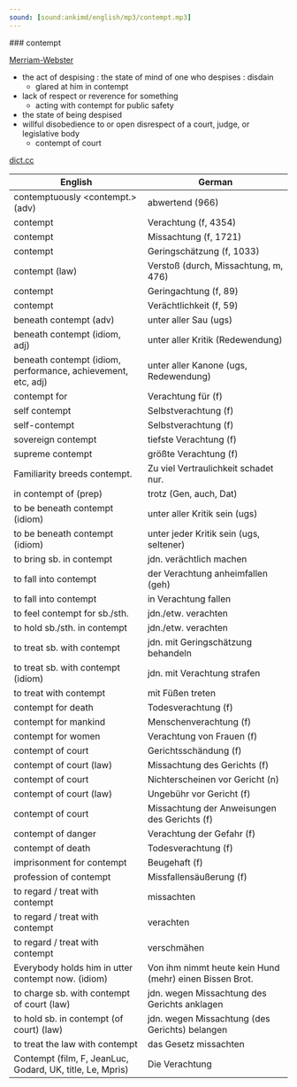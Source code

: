 ```yaml
---
sound: [sound:ankimd/english/mp3/contempt.mp3]
---
```


\### contempt

[Merriam-Webster](https://www.merriam-webster.com/dictionary/contempt)

- the act of despising : the state of mind of one who despises : disdain
    - glared at him in contempt
- lack of respect or reverence for something
    - acting with contempt for public safety
- the state of being despised
- willful disobedience to or open disrespect of a court, judge, or legislative body
    - contempt of court

[dict.cc](https://www.dict.cc/contempt)

| English        | German       |
| -------------- | ------------ |
| contemptuously <contempt.> (adv) | abwertend (966) |
| contempt | Verachtung (f, 4354) |
| contempt | Missachtung (f, 1721) |
| contempt | Geringschätzung (f, 1033) |
| contempt (law) | Verstoß (durch, Missachtung, m, 476) |
| contempt | Geringachtung (f, 89) |
| contempt | Verächtlichkeit (f, 59) |
| beneath contempt (adv) | unter aller Sau (ugs) |
| beneath contempt (idiom, adj) | unter aller Kritik (Redewendung) |
| beneath contempt (idiom, performance, achievement, etc, adj) | unter aller Kanone (ugs, Redewendung) |
| contempt for | Verachtung für (f) |
| self contempt | Selbstverachtung (f) |
| self-contempt | Selbstverachtung (f) |
| sovereign contempt | tiefste Verachtung (f) |
| supreme contempt | größte Verachtung (f) |
| Familiarity breeds contempt. | Zu viel Vertraulichkeit schadet nur. |
| in contempt of (prep) | trotz (Gen, auch, Dat) |
| to be beneath contempt (idiom) | unter aller Kritik sein (ugs) |
| to be beneath contempt (idiom) | unter jeder Kritik sein (ugs, seltener) |
| to bring sb. in contempt | jdn. verächtlich machen |
| to fall into contempt | der Verachtung anheimfallen (geh) |
| to fall into contempt | in Verachtung fallen |
| to feel contempt for sb./sth. | jdn./etw. verachten |
| to hold sb./sth. in contempt | jdn./etw. verachten |
| to treat sb. with contempt | jdn. mit Geringschätzung behandeln |
| to treat sb. with contempt (idiom) | jdn. mit Verachtung strafen |
| to treat with contempt | mit Füßen treten |
| contempt for death | Todesverachtung (f) |
| contempt for mankind | Menschenverachtung (f) |
| contempt for women | Verachtung von Frauen (f) |
| contempt of court | Gerichtsschändung (f) |
| contempt of court (law) | Missachtung des Gerichts (f) |
| contempt of court | Nichterscheinen vor Gericht (n) |
| contempt of court (law) | Ungebühr vor Gericht (f) |
| contempt of court | Missachtung der Anweisungen des Gerichts (f) |
| contempt of danger | Verachtung der Gefahr (f) |
| contempt of death | Todesverachtung (f) |
| imprisonment for contempt | Beugehaft (f) |
| profession of contempt | Missfallensäußerung (f) |
| to regard / treat with contempt | missachten |
| to regard / treat with contempt | verachten |
| to regard / treat with contempt | verschmähen |
| Everybody holds him in utter contempt now. (idiom) | Von ihm nimmt heute kein Hund (mehr) einen Bissen Brot. |
| to charge sb. with contempt of court (law) | jdn. wegen Missachtung des Gerichts anklagen |
| to hold sb. in contempt (of court) (law) | jdn. wegen Missachtung (des Gerichts) belangen |
| to treat the law with contempt | das Gesetz missachten |
| Contempt (film, F, JeanLuc, Godard, UK, title, Le, Mpris) | Die Verachtung |
